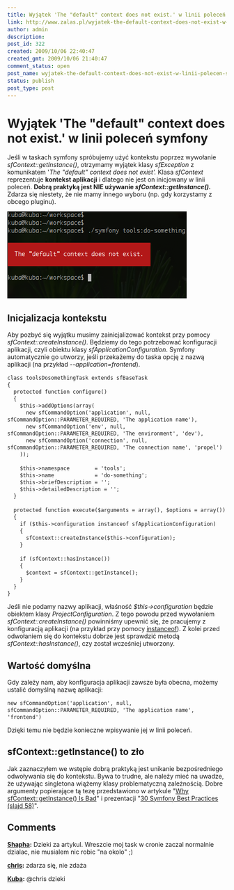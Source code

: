 ```yaml
---
title: Wyjątek 'The "default" context does not exist.' w linii poleceń symfony
link: http://www.zalas.pl/wyjatek-the-default-context-does-not-exist-w-linii-polecen-symfony
author: admin
description: 
post_id: 322
created: 2009/10/06 22:40:47
created_gmt: 2009/10/06 21:40:47
comment_status: open
post_name: wyjatek-the-default-context-does-not-exist-w-linii-polecen-symfony
status: publish
post_type: post
---
```


<!--Jeśli w taskach symfony spróbujemy użyć kontekstu poprzez wywołanie sfContext::getInstance(), otrzymamy wyjątek klasy sfException z komunikatem 'The "default" context does not exist'. Klasa sfContext reprezentuje kontekst aplikacji i dlatego nie jest on inicjowany w linii poleceń. Dobrą praktyką jest NIE używanie sfContext::getInstance(). Zdarza się niestety, że nie mamy innego wyboru (np. gdy korzystamy z obcego pluginu).-->

# Wyjątek 'The "default" context does not exist.' w linii poleceń symfony

Jeśli w taskach symfony spróbujemy użyć kontekstu poprzez wywołanie _sfContext::getInstance()_, otrzymamy wyjątek klasy _sfException_ z komunikatem '_The "default" context does not exist'._ Klasa _sfContext_ reprezentuje **kontekst aplikacji** i dlatego nie jest on inicjowany w linii poleceń. **Dobrą praktyką jest NIE używanie _sfContext::getInstance()._** Zdarza się niestety, że nie mamy innego wyboru (np. gdy korzystamy z obcego pluginu). 

![Default context does not exist](/uploads/wp//2009/10/task-default-context-exception.png)

## Inicjalizacja kontekstu

Aby pozbyć się wyjątku musimy zainicjalizować kontekst przy pomocy _sfContext::createInstance()_. Będziemy do tego potrzebować konfiguracji aplikacji, czyli obiektu klasy _sfApplicationConfiguration_. Symfony automatycznie go utworzy, jeśli przekażemy do taska opcję z nazwą aplikacji (na przykład _\--application=frontend_). 
    
    
    class toolsDosomethingTask extends sfBaseTask
    {
      protected function configure()
      {
        $this->addOptions(array(
          new sfCommandOption('application', null, sfCommandOption::PARAMETER_REQUIRED, 'The application name'),
          new sfCommandOption('env', null, sfCommandOption::PARAMETER_REQUIRED, 'The environment', 'dev'),
          new sfCommandOption('connection', null, sfCommandOption::PARAMETER_REQUIRED, 'The connection name', 'propel')
        ));
    
        $this->namespace        = 'tools';
        $this->name             = 'do-something';
        $this->briefDescription = '';
        $this->detailedDescription = '';
      }
    
      protected function execute($arguments = array(), $options = array())
      {
        if ($this->configuration instanceof sfApplicationConfiguration)
        {
          sfContext::createInstance($this->configuration);
        }
    
        if (sfContext::hasInstance())
        {
          $context = sfContext::getInstance();
        }
      }
    }

Jeśli nie podamy nazwy aplikacji, właśność _$this->configuration_ będzie obiektem klasy _ProjectConfiguration_. Z tego powodu przed wywołaniem _sfContext::createInstance()_ powinniśmy upewnić się, że pracujemy z konfiguracją aplikacji (na przykład przy pomocy [instanceof](http://php.net/instanceof)). Z kolei przed odwołaniem się do kontekstu dobrze jest sprawdzić metodą _sfContext::hasInstance()_, czy został wcześniej utworzony. 

## Wartość domyślna

Gdy zależy nam, aby konfiguracja aplikacji zawsze była obecna, możemy ustalić domyślną nazwę aplikacji: 
    
    
    new sfCommandOption('application', null, sfCommandOption::PARAMETER_REQUIRED, 'The application name', 'frontend')

Dzięki temu nie będzie konieczne wpisywanie jej w linii poleceń. 

## sfContext::getInstance() to zło

Jak zaznaczyłem we wstępie dobrą praktyką jest unikanie bezpośredniego odwoływania się do kontekstu. Bywa to trudne, ale należy mieć na uwadze, że używając singletona wiążemy klasy problematyczną zależnością. Dobre argumenty popierające tą tezę przedstawiono w artykule "[Why sfContext::getInstance() Is Bad](http://webmozarts.com/2009/07/01/why-sfcontextgetinstance-is-bad/)" i prezentacji "[30 Symfony Best Practices (slajd 58)](http://www.slideshare.net/nperriault/30-symfony-best-practices)".

## Comments

**[Shapha](#2980 "2009-12-03 05:20:47"):** Dzieki za artykul. Wreszcie moj task w cronie zaczal normalnie dzialac, nie musialem nic robic "na okolo" ;)

**[chris](#3092 "2013-01-08 08:22:00"):** zdarza się, nie zdaża

**[Kuba](#3093 "2013-01-11 05:34:22"):** @chris dzieki

